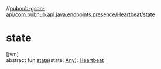 //[pubnub-gson-api](../../../index.md)/[com.pubnub.api.java.endpoints.presence](../index.md)/[Heartbeat](index.md)/[state](state.md)

# state

[jvm]\
abstract fun [state](state.md)(state: [Any](https://kotlinlang.org/api/latest/jvm/stdlib/kotlin/-any/index.html)): [Heartbeat](index.md)
